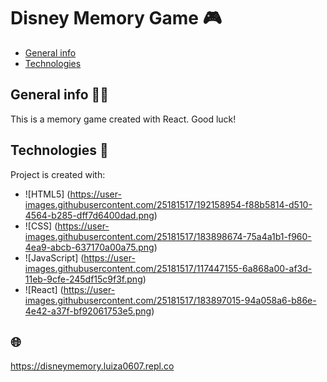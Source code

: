 # Disney Memory Game 🎮
* [General info](#general-info)
* [Technologies](#technologies)


## General info 🧑‍💻
This is a memory game created with React. Good luck!
	
## Technologies 🔧
Project is created with:
* ![HTML5] (https://user-images.githubusercontent.com/25181517/192158954-f88b5814-d510-4564-b285-dff7d6400dad.png)
* ![CSS] (https://user-images.githubusercontent.com/25181517/183898674-75a4a1b1-f960-4ea9-abcb-637170a00a75.png)
* ![JavaScript] (https://user-images.githubusercontent.com/25181517/117447155-6a868a00-af3d-11eb-9cfe-245df15c9f3f.png)
* ![React] (https://user-images.githubusercontent.com/25181517/183897015-94a058a6-b86e-4e42-a37f-bf92061753e5.png)

## 🌐
https://disneymemory.luiza0607.repl.co
